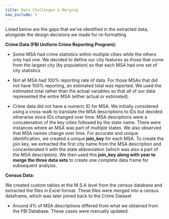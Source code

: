 ```yaml
---
title: Data Challenges & Merging
nav_include: 3
---
```


Listed below are the gaps that we've identified in the extracted data, alongside the design decisions we made for re-formatting

**Crime Data (FBI Uniform Crime Reporting Program):**

* Some MSA had crime statistics within multiple cities while the others only had one. We decided to define our city features as those that come from the largest city (by population) so that each MSA had one set of city statistics


* Not all MSA had 100% reporting rate of data. For those MSAs that did not have 100% reporting, an estimated total was reported. We used the estimated total rather than the actual variables so that all of our data represented the entire MSA (either actual or estimated).


* Crime data did not have a numeric ID for MSA. We initially considered using a cross-walk to translate the MSA descriptions to IDs but decided otherwise since IDs changed over time. MSA desciptions were a concatenation of the key cities followed by the state name. There were instances where an MSA was part of multiple states. We also observed that MSA names change over time. For accurate and unique identification, we created a unique **join_key** for each MSA. To create the join key, we extracted the first city name from the MSA description and concantenated it with the state abbreviation (which was also a part of the MSA description). We then used this **join_key along with year to merge the three data sets** to create one complete data frame for subsequent analysis.

**Census Data:**

We created custom tables at the M.S.A level from the census database and extracted the files in Excel format. These files were merged into a census dataframe, which was later joined back to the Crime Dataset

* Around 4% of MSA descriptions differed from what we obtained from the FBI Database. These cases were manually updated.  
